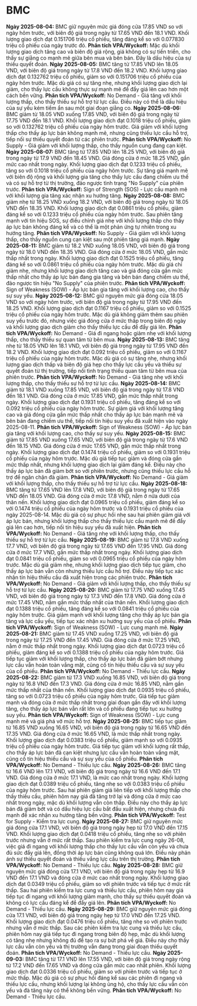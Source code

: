 # BMC

**Ngày 2025-08-04:** BMC giữ nguyên mức giá đóng cửa 17.85 VND so với ngày hôm trước, với biên độ giá trong ngày từ 17.65 VND đến 18.1 VND. Khối lượng giao dịch đạt 0.151706 triệu cổ phiếu, tăng đáng kể so với 0.077830 triệu cổ phiếu của ngày trước đó. **Phân tích VPA/Wyckoff:** Mặc dù khối lượng giao dịch tăng cao và biên độ giá rộng, giá không có sự tiến triển, cho thấy sự giằng co mạnh mẽ giữa bên mua và bên bán. Đây là dấu hiệu của sự thiếu quyết đoán.
**Ngày 2025-08-05:** BMC tăng từ 17.85 VND lên 18.05 VND, với biên độ giá trong ngày từ 17.8 VND đến 18.2 VND. Khối lượng giao dịch đạt 0.132762 triệu cổ phiếu, giảm so với 0.151706 triệu cổ phiếu của ngày hôm trước. Mặc dù giá có sự tăng nhẹ, nhưng khối lượng giao dịch lại giảm, cho thấy lực cầu không thực sự mạnh mẽ để đẩy giá lên cao hơn một cách bền vững. **Phân tích VPA/Wyckoff:** No Demand - Giá tăng với khối lượng thấp, cho thấy thiếu sự hỗ trợ từ lực cầu. Điều này có thể là dấu hiệu của sự yếu kém tiềm ẩn sau một giai đoạn giằng co.
**Ngày 2025-08-06:** BMC giảm từ 18.05 VND xuống 17.85 VND, với biên độ giá trong ngày từ 17.75 VND đến 18.1 VND. Khối lượng giao dịch đạt 0.1018 triệu cổ phiếu, giảm so với 0.132762 triệu cổ phiếu của ngày hôm trước. Giá giảm với khối lượng thấp cho thấy áp lực bán không mạnh mẽ, nhưng cũng thiếu lực cầu hỗ trợ, tiếp nối sự thiếu quyết đoán từ các phiên trước. **Phân tích VPA/Wyckoff:** No Supply - Giá giảm với khối lượng thấp, cho thấy nguồn cung đang cạn kiệt.
**Ngày 2025-08-07:** BMC tăng từ 17.85 VND lên 18.25 VND, với biên độ giá trong ngày từ 17.9 VND đến 18.45 VND. Giá đóng cửa ở mức 18.25 VND, gần mức cao nhất trong ngày. Khối lượng giao dịch đạt 0.1233 triệu cổ phiếu, tăng so với 0.1018 triệu cổ phiếu của ngày hôm trước. Sự tăng giá mạnh mẽ với biên độ rộng và khối lượng gia tăng cho thấy lực cầu đang chiếm ưu thế và có sự hỗ trợ từ thị trường, đảo ngược tình trạng "No Supply" của phiên trước. **Phân tích VPA/Wyckoff:** Sign of Strength (SOS) - Lực cầu mạnh mẽ với khối lượng gia tăng xác nhận xu hướng tăng.
**Ngày 2025-08-08:** BMC giảm nhẹ từ 18.25 VND xuống 18.2 VND, với biên độ giá trong ngày từ 18.05 VND đến 18.35 VND. Khối lượng giao dịch đạt 0.0861 triệu cổ phiếu, giảm đáng kể so với 0.1233 triệu cổ phiếu của ngày hôm trước. Sau phiên tăng mạnh với tín hiệu SOS, sự điều chỉnh giá nhẹ với khối lượng thấp cho thấy áp lực bán không đáng kể và có thể là một phản ứng tự nhiên trong xu hướng tăng. **Phân tích VPA/Wyckoff:** No Supply - Giá giảm với khối lượng thấp, cho thấy nguồn cung cạn kiệt sau một phiên tăng giá mạnh.
**Ngày 2025-08-11:** BMC giảm từ 18.2 VND xuống 18.05 VND, với biên độ giá trong ngày từ 18.0 VND đến 18.35 VND. Giá đóng cửa ở mức 18.05 VND, gần mức thấp nhất trong ngày. Khối lượng giao dịch đạt 0.1525 triệu cổ phiếu, tăng đáng kể so với 0.0861 triệu cổ phiếu của ngày hôm trước. Mặc dù giá chỉ giảm nhẹ, nhưng khối lượng giao dịch tăng cao và giá đóng cửa gần mức thấp nhất cho thấy áp lực bán đang gia tăng và bên bán đang chiếm ưu thế, đảo ngược tín hiệu "No Supply" của phiên trước. **Phân tích VPA/Wyckoff:** Sign of Weakness (SOW) - Áp lực bán gia tăng với khối lượng cao, cho thấy sự suy yếu.
**Ngày 2025-08-12:** BMC giữ nguyên mức giá đóng cửa 18.05 VND so với ngày hôm trước, với biên độ giá trong ngày từ 17.95 VND đến 18.25 VND. Khối lượng giao dịch đạt 0.1167 triệu cổ phiếu, giảm so với 0.1525 triệu cổ phiếu của ngày hôm trước. Mặc dù giá không giảm thêm sau phiên suy yếu trước đó, nhưng việc giá đóng cửa ở mức thấp trong biên độ ngày và khối lượng giao dịch giảm cho thấy thiếu lực cầu để đẩy giá lên. **Phân tích VPA/Wyckoff:** No Demand - Giá đi ngang hoặc giảm nhẹ với khối lượng thấp, cho thấy thiếu sự quan tâm từ bên mua.
**Ngày 2025-08-13:** BMC tăng nhẹ từ 18.05 VND lên 18.1 VND, với biên độ giá trong ngày từ 17.95 VND đến 18.2 VND. Khối lượng giao dịch đạt 0.092 triệu cổ phiếu, giảm so với 0.1167 triệu cổ phiếu của ngày hôm trước. Mặc dù giá có sự tăng nhẹ, nhưng khối lượng giao dịch thấp và biên độ giá hẹp cho thấy lực cầu yếu và thiếu sự quyết đoán từ thị trường, tiếp nối tình trạng thiếu quan tâm từ bên mua của phiên trước. **Phân tích VPA/Wyckoff:** No Demand - Giá tăng nhẹ với khối lượng thấp, cho thấy thiếu sự hỗ trợ từ lực cầu.
**Ngày 2025-08-14:** BMC giảm từ 18.1 VND xuống 17.85 VND, với biên độ giá trong ngày từ 17.8 VND đến 18.1 VND. Giá đóng cửa ở mức 17.85 VND, gần mức thấp nhất trong ngày. Khối lượng giao dịch đạt 0.1931 triệu cổ phiếu, tăng đáng kể so với 0.092 triệu cổ phiếu của ngày hôm trước. Sự giảm giá với khối lượng tăng cao và giá đóng cửa gần mức thấp nhất cho thấy áp lực bán mạnh mẽ và bên bán đang chiếm ưu thế, tiếp nối tín hiệu suy yếu đã xuất hiện vào ngày 2025-08-11. **Phân tích VPA/Wyckoff:** Sign of Weakness (SOW) - Áp lực bán gia tăng với khối lượng cao, cho thấy sự suy yếu.
**Ngày 2025-08-15:** BMC giảm từ 17.85 VND xuống 17.65 VND, với biên độ giá trong ngày từ 17.6 VND đến 18.15 VND. Giá đóng cửa ở mức 17.65 VND, gần mức thấp nhất trong ngày. Khối lượng giao dịch đạt 0.1474 triệu cổ phiếu, giảm so với 0.1931 triệu cổ phiếu của ngày hôm trước. Mặc dù giá tiếp tục giảm và đóng cửa gần mức thấp nhất, nhưng khối lượng giao dịch lại giảm đáng kể. Điều này cho thấy áp lực bán đã giảm bớt so với phiên trước, nhưng cũng thiếu lực cầu hỗ trợ để ngăn chặn đà giảm. **Phân tích VPA/Wyckoff:** No Demand - Giá giảm với khối lượng thấp, cho thấy thiếu sự hỗ trợ từ lực cầu.
**Ngày 2025-08-18:** BMC tăng từ 17.65 VND lên 17.8 VND, với biên độ giá trong ngày từ 17.65 VND đến 18.05 VND. Giá đóng cửa ở mức 17.8 VND, nằm ở nửa dưới của thân nến. Khối lượng giao dịch đạt 0.0965 triệu cổ phiếu, giảm đáng kể so với 0.1474 triệu cổ phiếu của ngày hôm trước và 0.1931 triệu cổ phiếu của ngày 2025-08-14. Mặc dù giá có sự phục hồi nhẹ sau hai phiên giảm giá với áp lực bán, nhưng khối lượng thấp cho thấy thiếu lực cầu mạnh mẽ để đẩy giá lên cao hơn, tiếp nối tín hiệu suy yếu đã xuất hiện. **Phân tích VPA/Wyckoff:** No Demand - Giá tăng nhẹ với khối lượng thấp, cho thấy thiếu sự hỗ trợ từ lực cầu.
**Ngày 2025-08-19:** BMC giảm từ 17.8 VND xuống 17.7 VND, với biên độ giá trong ngày từ 17.65 VND đến 17.95 VND. Giá đóng cửa ở mức 17.7 VND, gần mức thấp nhất trong ngày. Khối lượng giao dịch đạt 0.0841 triệu cổ phiếu, giảm so với 0.0965 triệu cổ phiếu của ngày hôm trước. Mặc dù giá giảm nhẹ, nhưng khối lượng giao dịch tiếp tục giảm, cho thấy áp lực bán vẫn còn nhưng thiếu lực cầu hỗ trợ. Điều này tiếp tục xác nhận tín hiệu thiếu cầu đã xuất hiện trong các phiên trước. **Phân tích VPA/Wyckoff:** No Demand - Giá giảm với khối lượng thấp, cho thấy thiếu sự hỗ trợ từ lực cầu.
**Ngày 2025-08-20:** BMC giảm từ 17.75 VND xuống 17.45 VND, với biên độ giá trong ngày từ 17.3 VND đến 17.8 VND. Giá đóng cửa ở mức 17.45 VND, nằm gần mức thấp nhất của thân nến. Khối lượng giao dịch đạt 0.1388 triệu cổ phiếu, tăng đáng kể so với 0.0841 triệu cổ phiếu của ngày hôm trước. Giá giảm mạnh với khối lượng tăng cho thấy áp lực bán gia tăng và lực cầu yếu, tiếp tục xác nhận xu hướng suy yếu của cổ phiếu. **Phân tích VPA/Wyckoff:** Sign of Weakness (SOW) - Lực cung mạnh mẽ.
**Ngày 2025-08-21:** BMC giảm từ 17.45 VND xuống 17.25 VND, với biên độ giá trong ngày từ 17.25 VND đến 17.45 VND. Giá đóng cửa ở mức 17.25 VND, nằm ở mức thấp nhất trong ngày. Khối lượng giao dịch đạt 0.0723 triệu cổ phiếu, giảm đáng kể so với 0.1388 triệu cổ phiếu của ngày hôm trước. Giá tiếp tục giảm với khối lượng thấp, cho thấy áp lực bán đã giảm bớt nhưng lực cầu vẫn hoàn toàn vắng mặt, củng cố tín hiệu thiếu cầu và sự suy yếu của cổ phiếu. **Phân tích VPA/Wyckoff:** No Demand - Thiếu lực cầu.
**Ngày 2025-08-22:** BMC giảm từ 17.3 VND xuống 16.85 VND, với biên độ giá trong ngày từ 16.8 VND đến 17.3 VND. Giá đóng cửa ở mức 16.85 VND, nằm gần mức thấp nhất của thân nến. Khối lượng giao dịch đạt 0.0935 triệu cổ phiếu, tăng so với 0.0723 triệu cổ phiếu của ngày hôm trước. Giá tiếp tục giảm mạnh và đóng cửa ở mức thấp nhất trong giai đoạn gần đây với khối lượng tăng, cho thấy áp lực bán vẫn rất lớn và cổ phiếu đang tiếp tục xu hướng suy yếu. **Phân tích VPA/Wyckoff:** Sign of Weakness (SOW) - Lực cung mạnh mẽ và giá phá vỡ mức hỗ trợ.
**Ngày 2025-08-25:** BMC tiếp tục giảm từ 16.85 VND xuống 16.65 VND, với biên độ giá trong ngày từ 16.65 VND đến 17.35 VND. Giá đóng cửa ở mức 16.65 VND, là mức thấp nhất trong ngày. Khối lượng giao dịch đạt 0.0383 triệu cổ phiếu, giảm mạnh so với 0.0935 triệu cổ phiếu của ngày hôm trước. Giá tiếp tục giảm với khối lượng rất thấp, cho thấy áp lực bán đã cạn kiệt nhưng lực cầu vẫn hoàn toàn vắng mặt, củng cố tín hiệu thiếu cầu và sự suy yếu của cổ phiếu. **Phân tích VPA/Wyckoff:** No Demand - Thiếu lực cầu.
**Ngày 2025-08-26:** BMC tăng từ 16.6 VND lên 17.1 VND, với biên độ giá trong ngày từ 16.6 VND đến 17.1 VND. Giá đóng cửa ở mức 17.1 VND, là mức cao nhất trong ngày. Khối lượng giao dịch đạt 0.0389 triệu cổ phiếu, tăng nhẹ so với 0.0383 triệu cổ phiếu của ngày hôm trước. Sau hai phiên giảm giá liên tiếp với khối lượng thấp cho thấy thiếu cầu, phiên hôm nay giá đã tăng trở lại và đóng cửa ở mức cao nhất trong ngày, mặc dù khối lượng vẫn còn thấp. Điều này cho thấy áp lực bán đã giảm bớt và có dấu hiệu lực cầu bắt đầu xuất hiện, nhưng chưa đủ mạnh để xác nhận xu hướng tăng bền vững. **Phân tích VPA/Wyckoff:** Test for Supply - Kiểm tra lực cung.
**Ngày 2025-08-27:** BMC giữ nguyên mức giá đóng cửa 17.1 VND, với biên độ giá trong ngày hẹp từ 17.0 VND đến 17.15 VND. Khối lượng giao dịch đạt 0.0418 triệu cổ phiếu, tăng nhẹ so với phiên trước nhưng vẫn ở mức rất thấp. Sau phiên kiểm tra lực cung ngày 26-08, việc giá đi ngang với khối lượng thấp cho thấy lực cầu vẫn còn yếu và chưa đủ sức đẩy giá lên, đồng thời áp lực bán cũng không quá lớn. Điều này phản ánh sự thiếu quyết đoán và thiếu vắng lực cầu trên thị trường. **Phân tích VPA/Wyckoff:** No Demand - Thiếu lực cầu.
**Ngày 2025-08-28:** BMC giữ nguyên mức giá đóng cửa 17.1 VND, với biên độ giá trong ngày hẹp từ 16.9 VND đến 17.1 VND và đóng cửa ở mức cao nhất trong ngày. Khối lượng giao dịch đạt 0.0349 triệu cổ phiếu, giảm so với phiên trước và tiếp tục ở mức rất thấp. Sau hai phiên kiểm tra lực cung và thiếu lực cầu, phiên hôm nay giá tiếp tục đi ngang với khối lượng giảm mạnh, cho thấy sự thiếu quyết đoán và không có lực cầu đáng kể để đẩy giá lên. **Phân tích VPA/Wyckoff:** No Demand - Thiếu lực cầu.
**Ngày 2025-08-29:** BMC giữ nguyên mức giá đóng cửa 17.1 VND, với biên độ giá trong ngày hẹp từ 17.0 VND đến 17.25 VND. Khối lượng giao dịch đạt 0.0476 triệu cổ phiếu, tăng nhẹ so với phiên trước nhưng vẫn ở mức thấp. Sau các phiên kiểm tra lực cung và thiếu lực cầu, phiên hôm nay giá tiếp tục đi ngang trong biên độ hẹp, mặc dù khối lượng có tăng nhẹ nhưng không đủ để tạo ra sự bứt phá về giá. Điều này cho thấy lực cầu vẫn còn yếu và thị trường vẫn đang trong giai đoạn thiếu quyết đoán. **Phân tích VPA/Wyckoff:** No Demand - Thiếu lực cầu.
**Ngày 2025-09-03:** BMC tăng từ 17.1 VND lên 17.55 VND, với biên độ giá trong ngày rộng từ 17.2 VND đến 17.65 VND và đóng cửa gần mức cao nhất phiên. Khối lượng giao dịch đạt 0.0336 triệu cổ phiếu, giảm so với phiên trước và tiếp tục ở mức thấp. Mặc dù giá có sự phục hồi đáng kể sau các phiên đi ngang và thiếu lực cầu, nhưng khối lượng lại không ủng hộ, cho thấy lực cầu vẫn còn yếu và đà tăng này có thể không bền vững. **Phân tích VPA/Wyckoff:** No Demand - Thiếu lực cầu.
